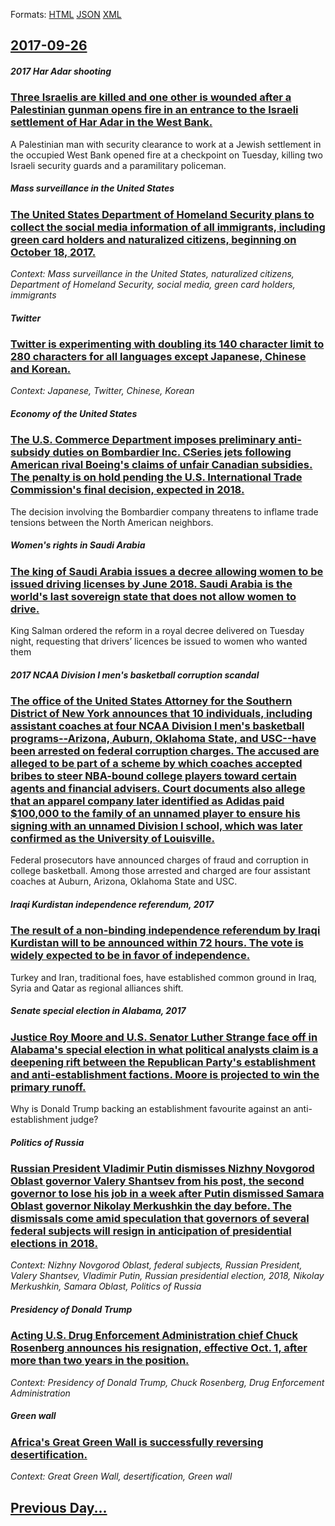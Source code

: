 
Formats: [HTML](2017/09/26/index.html)  [JSON](2017/09/26/index.json)  [XML](2017/09/26/index.xml)  

## [2017-09-26](/news/2017/09/26/index.md)

##### 2017 Har Adar shooting
### [Three Israelis are killed and one other is wounded after a Palestinian gunman opens fire in an entrance to the Israeli settlement of Har Adar in the West Bank. ](/news/2017/09/26/three-israelis-are-killed-and-one-other-is-wounded-after-a-palestinian-gunman-opens-fire-in-an-entrance-to-the-israeli-settlement-of-har-ada.md)
A Palestinian man with security clearance to work at a Jewish settlement in the occupied West Bank opened fire at a checkpoint on Tuesday, killing two Israeli security guards and a paramilitary policeman.

##### Mass surveillance in the United States
### [The United States Department of Homeland Security plans to collect the social media information of all immigrants, including green card holders and naturalized citizens, beginning on October 18, 2017. ](/news/2017/09/26/the-united-states-department-of-homeland-security-plans-to-collect-the-social-media-information-of-all-immigrants-including-green-card-hold.md)
_Context: Mass surveillance in the United States, naturalized citizens, Department of Homeland Security, social media, green card holders, immigrants_

##### Twitter
### [Twitter is experimenting with doubling its 140 character limit to 280 characters for all languages except Japanese, Chinese and Korean. ](/news/2017/09/26/twitter-is-experimenting-with-doubling-its-140-character-limit-to-280-characters-for-all-languages-except-japanese-chinese-and-korean.md)
_Context: Japanese, Twitter, Chinese, Korean_

##### Economy of the United States
### [The U.S. Commerce Department imposes preliminary anti-subsidy duties on Bombardier Inc. CSeries jets following American rival Boeing's claims of unfair Canadian subsidies. The penalty is on hold pending the U.S. International Trade Commission's final decision, expected in 2018. ](/news/2017/09/26/the-u-s-commerce-department-imposes-preliminary-anti-subsidy-duties-on-bombardier-inc-cseries-jets-following-american-rival-boeing-s-claim.md)
The decision involving the Bombardier company threatens to inflame trade tensions between the North American neighbors.

##### Women's rights in Saudi Arabia
### [The king of Saudi Arabia issues a decree allowing women to be issued driving licenses by June 2018. Saudi Arabia is the world's last sovereign state that does not allow women to drive. ](/news/2017/09/26/the-king-of-saudi-arabia-issues-a-decree-allowing-women-to-be-issued-driving-licenses-by-june-2018-saudi-arabia-is-the-world-s-last-soverei.md)
King Salman ordered the reform in a royal decree delivered on Tuesday night, requesting that drivers’ licences be issued to women who wanted them

##### 2017 NCAA Division I men's basketball corruption scandal
### [The office of the United States Attorney for the Southern District of New York announces that 10 individuals, including assistant coaches at four NCAA Division I men's basketball programs--Arizona, Auburn, Oklahoma State, and USC--have been arrested on federal corruption charges. The accused are alleged to be part of a scheme by which coaches accepted bribes to steer NBA-bound college players toward certain agents and financial advisers. Court documents also allege that an apparel company later identified as Adidas paid $100,000 to the family of an unnamed player to ensure his signing with an unnamed Division I school, which was later confirmed as the University of Louisville. ](/news/2017/09/26/the-office-of-the-united-states-attorney-for-the-southern-district-of-new-york-announces-that-10-individuals-including-assistant-coaches-at.md)
Federal prosecutors have announced charges of fraud and corruption in college basketball. Among those arrested and charged are four assistant coaches at Auburn, Arizona, Oklahoma State and USC.

##### Iraqi Kurdistan independence referendum, 2017
### [The result of a non-binding independence referendum by Iraqi Kurdistan will to be announced within 72 hours. The vote is widely expected to be in favor of independence. ](/news/2017/09/26/the-result-of-a-non-binding-independence-referendum-by-iraqi-kurdistan-will-to-be-announced-within-72-hours-the-vote-is-widely-expected-to.md)
Turkey and Iran, traditional foes, have established common ground in Iraq, Syria and Qatar as regional alliances shift.

##### Senate special election in Alabama, 2017
### [Justice Roy Moore and U.S. Senator Luther Strange face off in Alabama's special election in what political analysts claim is a deepening rift between the Republican Party's establishment and anti-establishment factions. Moore is projected to win the primary runoff. ](/news/2017/09/26/justice-roy-moore-and-u-s-senator-luther-strange-face-off-in-alabamaas-special-election-in-what-political-analysts-claim-is-a-deepening-r.md)
Why is Donald Trump backing an establishment favourite against an anti-establishment judge?

##### Politics of Russia
### [Russian President Vladimir Putin dismisses Nizhny Novgorod Oblast governor Valery Shantsev from his post, the second governor to lose his job in a week after Putin dismissed Samara Oblast governor Nikolay Merkushkin the day before. The dismissals come amid speculation that governors of several federal subjects will resign in anticipation of presidential elections in 2018. ](/news/2017/09/26/russian-president-vladimir-putin-dismisses-nizhny-novgorod-oblast-governor-valery-shantsev-from-his-post-the-second-governor-to-lose-his-jo.md)
_Context: Nizhny Novgorod Oblast, federal subjects, Russian President, Valery Shantsev, Vladimir Putin, Russian presidential election, 2018, Nikolay Merkushkin, Samara Oblast, Politics of Russia_

##### Presidency of Donald Trump
### [Acting U.S. Drug Enforcement Administration chief Chuck Rosenberg announces his resignation, effective Oct. 1, after more than two years in the position. ](/news/2017/09/26/acting-u-s-drug-enforcement-administration-chief-chuck-rosenberg-announces-his-resignation-effective-oct-1-after-more-than-two-years-in.md)
_Context: Presidency of Donald Trump, Chuck Rosenberg, Drug Enforcement Administration_

##### Green wall
### [Africa's Great Green Wall is successfully reversing desertification. ](/news/2017/09/26/africa-s-great-green-wall-is-successfully-reversing-desertification.md)
_Context: Great Green Wall, desertification, Green wall_

## [Previous Day...](/news/2017/09/25/index.md)

